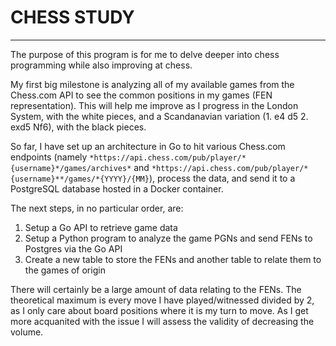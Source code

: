 
# CHESS STUDY

---

The purpose of this program is for me to delve deeper into chess programming while also improving at chess.

My first big milestone is analyzing all of my available games from the Chess.com API to see the common positions 
in my games (FEN representation). This will help me improve as I progress in the London System, with the white pieces,
and a Scandanavian variation (1. e4 d5 2. exd5 Nf6), with the black pieces.

So far, I have set up an architecture in Go to hit various Chess.com endpoints (namely `*https://api.chess.com/pub/player/*{username}*/games/archives*`
and `*https://api.chess.com/pub/player/*{username}**/games/*{YYYY}/{MM}`), process the data, and send it to a PostgreSQL database hosted in a Docker container.

The next steps, in no particular order, are:
1. Setup a Go API to retrieve game data
2. Setup a Python program to analyze the game PGNs and send FENs to Postgres via the Go API
3. Create a new table to store the FENs and another table to relate them to the games of origin

There will certainly be a large amount of data relating to the FENs. The theoretical maximum is every move I have played/witnessed divided by 2, as
I only care about board positions where it is my turn to move. As I get more acquanited with the issue I will assess the validity of decreasing the volume.



























